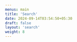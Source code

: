 ```yaml
---
menus: main
title: 'Search'
date: 2024-09-14T03:54:50+05:30
draft: false
layout: 'search'
weight: 8
---
```

